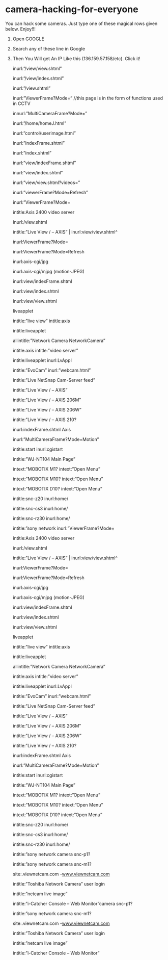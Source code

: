 # camera-hacking-for-everyone
You can hack some cameras. Just type one of these magical rows given below.  Enjoy!!!


1. Open GOOGLE 

2. Search any of these line in Google

3. Then You Will get An IP Like this (136.159.57.158/etc). Click it!
   

    inurl:”/view/view.shtml”
    
    inurl:”/view/index.shtml”
    
    inurl:”/view.shtml”
    
    inurl:”ViewerFrame?Mode=” //this page is in the form of functions used in CCTV
    
    innurl:”MultiCameraFrame?Mode=”
    
    inurl:”/home/homeJ.html”
    
    inurl:”control/userimage.html”
    
    inurl:”indexFrame.shtml”
    
    inurl:”index.shtml”
    
    inurl:”view/indexFrame.shtml”
    
    inurl:”view/index.shtml”
    
    inurl:”view/view.shtml?videos=”
    
    inurl:”viewerFrame?Mode=Refresh”
    
    inurl:”ViewerFrame?Mode=
    
    intitle:Axis 2400 video server
    
    inurl:/view.shtml
    
    intitle:”Live View / – AXIS” | inurl:view/view.shtml^
    
    inurl:ViewerFrame?Mode=
    
    inurl:ViewerFrame?Mode=Refresh
    
    inurl:axis-cgi/jpg
    
    inurl:axis-cgi/mjpg (motion-JPEG)
    
    inurl:view/indexFrame.shtml
    
    inurl:view/index.shtml
    
    inurl:view/view.shtml
    
    liveapplet
    
    intitle:”live view” intitle:axis
    
    intitle:liveapplet
    
    allintitle:”Network Camera NetworkCamera”
    
    intitle:axis intitle:”video server”
    
    intitle:liveapplet inurl:LvAppl
    
    intitle:”EvoCam” inurl:”webcam.html”
    
    intitle:”Live NetSnap Cam-Server feed”
    
    intitle:”Live View / – AXIS”
    
    intitle:”Live View / – AXIS 206M”
    
    intitle:”Live View / – AXIS 206W”
    
    intitle:”Live View / – AXIS 210?
    
    inurl:indexFrame.shtml Axis
    
    inurl:”MultiCameraFrame?Mode=Motion”
    
    intitle:start inurl:cgistart
    
    intitle:”WJ-NT104 Main Page”
    
    intext:”MOBOTIX M1? intext:”Open Menu”
    
    intext:”MOBOTIX M10? intext:”Open Menu”
    
    intext:”MOBOTIX D10? intext:”Open Menu”
    
    intitle:snc-z20 inurl:home/
    
    intitle:snc-cs3 inurl:home/
    
    intitle:snc-rz30 inurl:home/
    
    intitle:”sony network inurl:”ViewerFrame?Mode=
    
    intitle:Axis 2400 video server
    
    inurl:/view.shtml
    
    intitle:”Live View / – AXIS” | inurl:view/view.shtml^
    
    inurl:ViewerFrame?Mode=
    
    inurl:ViewerFrame?Mode=Refresh
    
    inurl:axis-cgi/jpg
    
    inurl:axis-cgi/mjpg (motion-JPEG)
    
    inurl:view/indexFrame.shtml
    
    inurl:view/index.shtml
    
    inurl:view/view.shtml
    
    liveapplet
    
    intitle:”live view” intitle:axis
    
    intitle:liveapplet
    
    allintitle:”Network Camera NetworkCamera”
    
    intitle:axis intitle:”video server”
    
    intitle:liveapplet inurl:LvAppl
    
    intitle:”EvoCam” inurl:”webcam.html”
    
    intitle:”Live NetSnap Cam-Server feed”
    
    intitle:”Live View / – AXIS”
    
    intitle:”Live View / – AXIS 206M”
    
    intitle:”Live View / – AXIS 206W”
    
    intitle:”Live View / – AXIS 210?
    
    inurl:indexFrame.shtml Axis
    
    inurl:”MultiCameraFrame?Mode=Motion”
    
    intitle:start inurl:cgistart
    
    intitle:”WJ-NT104 Main Page”
    
    intext:”MOBOTIX M1? intext:”Open Menu”
    
    intext:”MOBOTIX M10? intext:”Open Menu”
    
    intext:”MOBOTIX D10? intext:”Open Menu”
    
    intitle:snc-z20 inurl:home/
    
    intitle:snc-cs3 inurl:home/
    
    intitle:snc-rz30 inurl:home/
    
    intitle:”sony network camera snc-p1?
    
    intitle:”sony network camera snc-m1?
    
    site:.viewnetcam.com -www.viewnetcam.com
    
    intitle:”Toshiba Network Camera” user login
    
    intitle:”netcam live image”
    
    intitle:”i-Catcher Console – Web Monitor”camera snc-p1?
    
    intitle:”sony network camera snc-m1?
    
    site:.viewnetcam.com -www.viewnetcam.com
    
    intitle:”Toshiba Network Camera” user login
    
    intitle:”netcam live image”
    
    intitle:”i-Catcher Console – Web Monitor”







